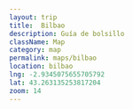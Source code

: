 ```yaml
---
layout: trip
title:  Bilbao
description: Guía de bolsillo
className: Map
category: map
permalink: maps/bilbao
location: bilbao
lng: -2.9345075655705792
lat: 43.263135253817204
zoom: 14
---
```

